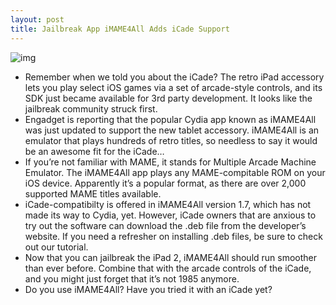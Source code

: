```yaml
---
layout: post
title: Jailbreak App iMAME4All Adds iCade Support
---
```

![img](http://media.idownloadblog.com/wp-content/uploads/2011/07/icademame.png)
* Remember when we told you about the iCade? The retro iPad accessory lets you play select iOS games via a set of arcade-style controls, and its SDK just became available for 3rd party development. It looks like the jailbreak community struck first.
* Engadget is reporting that the popular Cydia app known as iMAME4All was just updated to support the new tablet accessory. iMAME4All is an emulator that plays hundreds of retro titles, so needless to say it would be an awesome fit for the iCade…
* If you’re not familiar with MAME, it stands for Multiple Arcade Machine Emulator. The iMAME4All app plays any MAME-compitable ROM on your iOS device. Apparently it’s a popular format, as there are over 2,000 supported MAME titles available.
* iCade-compatibilty is offered in iMAME4All version 1.7, which has not made its way to Cydia, yet. However, iCade owners that are anxious to try out the software can download the .deb file from the developer’s website. If you need a refresher on installing .deb files, be sure to check out our tutorial.
* Now that you can jailbreak the iPad 2, iMAME4All should run smoother than ever before. Combine that with the arcade controls of the iCade, and you might just forget that it’s not 1985 anymore.
* Do you use iMAME4All? Have you tried it with an iCade yet?

